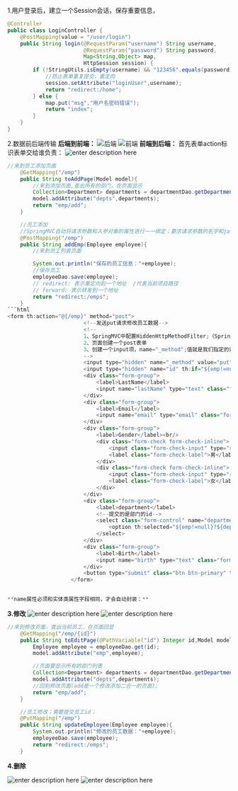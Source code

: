 1.用户登录后，建立一个Session会话，保存重要信息，

``` java
@Controller
public class LoginController {
    @PostMapping(value = "/user/login")
    public String login(@RequestParam("username") String username,
                        @RequestParam("password") String password,
                        Map<String,Object> map,
                        HttpSession session) {
        if (!StringUtils.isEmpty(username) && "123456".equals(password)) {
            //防止表单重复提交，重定向
            session.setAttribute("loginUser",username);
            return "redirect:/home";
        } else {
            map.put("msg","用户名密码错误");
            return "index";
        }
    }
}
```

2.数据前后端传输
**后端到前端：**
![后端](./images/1553673655737.png)
![前端](./images/1553673730881.png)
**前端到后端：**
首先表单action标识表单交给谁负责：
![enter description here](./images/1553673920239.png)

``` java
//来到员工添加页面
    @GetMapping("/emp")
    public String toAddPage(Model model){
        //来到添加页面,查出所有的部门，在页面显示
        Collection<Department> departments = departmentDao.getDepartments();
        model.addAttribute("depts",departments);
        return "emp/add";
    }

    //员工添加
    //SpringMVC自动将请求参数和入参对象的属性进行一一绑定；要求请求参数的名字和javaBean入参的对象里面的属性名是一样的
    @PostMapping("/emp")
    public String addEmp(Employee employee){
        //来到员工列表页面

        System.out.println("保存的员工信息："+employee);
        //保存员工
        employeeDao.save(employee);
        // redirect: 表示重定向到一个地址  /代表当前项目路径
        // forward: 表示转发到一个地址
        return "redirect:/emps";
    }
```html
<form th:action="@{/emp}" method="post">
						<!--发送put请求修改员工数据-->
						<!--
						1、SpringMVC中配置HiddenHttpMethodFilter;（SpringBoot自动配置好的）
						2、页面创建一个post表单
						3、创建一个input项，name="_method";值就是我们指定的请求方式
						-->
						<input type="hidden" name="_method" value="put" th:if="${emp!=null}"/>
						<input type="hidden" name="id" th:if="${emp!=null}" th:value="${emp.id}">
						<div class="form-group">
							<label>LastName</label>
							<input name="lastName" type="text" class="form-control" placeholder="zhangsan" th:value="${emp!=null}?${emp.lastName}">
						</div>
						<div class="form-group">
							<label>Email</label>
							<input name="email" type="email" class="form-control" placeholder="zhangsan@atguigu.com" th:value="${emp!=null}?${emp.email}">
						</div>
						<div class="form-group">
							<label>Gender</label><br/>
							<div class="form-check form-check-inline">
								<input class="form-check-input" type="radio" name="gender" value="1" th:checked="${emp!=null}?${emp.gender==1}">
								<label class="form-check-label">男</label>
							</div>
							<div class="form-check form-check-inline">
								<input class="form-check-input" type="radio" name="gender" value="0" th:checked="${emp!=null}?${emp.gender==0}">
								<label class="form-check-label">女</label>
							</div>
						</div>
						<div class="form-group">
							<label>department</label>
							<!--提交的是部门的id-->
							<select class="form-control" name="department.id">
								<option th:selected="${emp!=null}?${dept.id == emp.department.id}" th:value="${dept.id}" th:each="dept:${depts}" th:text="${dept.departmentName}">1</option>
							</select>
						</div>
						<div class="form-group">
							<label>Birth</label>
							<input name="birth" type="text" class="form-control" placeholder="zhangsan" th:value="${emp!=null}?${#dates.format(emp.birth, 'yyyy-MM-dd HH:mm')}">
						</div>
						<button type="submit" class="btn btn-primary" th:text="${emp!=null}?'修改':'添加'">添加</button>
					</form>
									

**name属性必须和实体类属性字段相同，才会自动封装：**
```



**3.修改**
![enter description here](./images/TIM截图20190328171629.png)
![enter description here](./images/1553764732169.png)

``` java
//来到修改页面，查出当前员工，在页面回显
    @GetMapping("/emp/{id}")
    public String toEditPage(@PathVariable("id") Integer id,Model model){
        Employee employee = employeeDao.get(id);
        model.addAttribute("emp",employee);

        //页面要显示所有的部门列表
        Collection<Department> departments = departmentDao.getDepartments();
        model.addAttribute("depts",departments);
        //回到修改页面(add是一个修改添加二合一的页面);
        return "emp/add";
    }

    //员工修改；需要提交员工id；
    @PutMapping("/emp")
    public String updateEmployee(Employee employee){
        System.out.println("修改的员工数据："+employee);
        employeeDao.save(employee);
        return "redirect:/emps";
    }
```
**4.删除**

![enter description here](./images/1553782482738.png)
![enter description here](./images/1553782646270.png)